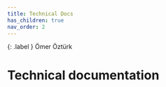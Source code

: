 ```yaml
---
title: Technical Docs
has_children: true
nav_order: 2
---
```


{: .label }
Ömer Öztürk

# Technical documentation